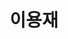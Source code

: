 ---
layout: page
title: 이용재
description: M.S
img: /assets/img/이용재.jpg
importance: 3
category: current
redirect: https://yongzzai.com
---